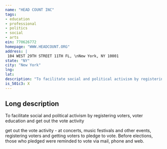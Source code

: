 ```yaml
---
name: "HEAD COUNT INC"
tags:
- education
- professional
- politics
- social
- arts
ein: 770626772
homepage: "WWW.HEADCOUNT.ORG"
address: |
 104 WEST 29TH STREET 11TH FL, \nNew York, NY 10001
state: "NY"
city: "New York"
lng: 
lat: 
description: "To facilitate social and political activism by registering voters, voter education and get out the vote activity"
is_501c3: X
---
```


## Long description

To facilitate social and political activism by registering voters, voter education and get out the vote activity
  
  get out the vote activity - at concerts, music festivals and other events, registering voters and getting voters to pledge to vote. Before elections, those who pledged were reminded to vote via mail, phone and web. 

